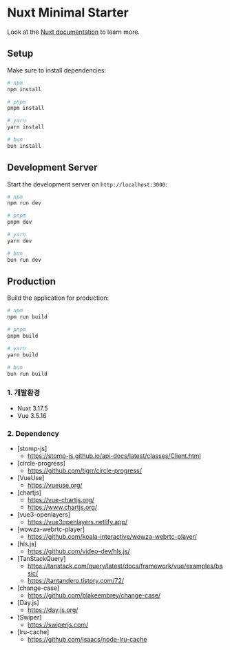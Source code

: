 # Nuxt Minimal Starter

Look at the [Nuxt documentation](https://nuxt.com/docs/getting-started/introduction) to learn more.

## Setup

Make sure to install dependencies:

```bash
# npm
npm install

# pnpm
pnpm install

# yarn
yarn install

# bun
bun install
```

## Development Server

Start the development server on `http://localhost:3000`:

```bash
# npm
npm run dev

# pnpm
pnpm dev

# yarn
yarn dev

# bun
bun run dev
```

## Production

Build the application for production:

```bash
# npm
npm run build

# pnpm
pnpm build

# yarn
yarn build

# bun
bun run build
```


### 1. 개발환경
- Nuxt 3.17.5
- Vue 3.5.16

### 2. Dependency
- [stomp-js]
  + https://stomp-js.github.io/api-docs/latest/classes/Client.html 
- [circle-progress]
  + https://github.com/tigrr/circle-progress/
- [VueUse]
  + https://vueuse.org/
- [chartjs]
  + https://vue-chartjs.org/
  + https://www.chartjs.org/
- [vue3-openlayers]
  + https://vue3openlayers.netlify.app/
- [wowza-webrtc-player]
  + https://github.com/koala-interactive/wowza-webrtc-player/
- [hls.js]
  + https://github.com/video-dev/hls.js/
- [TanStackQuery]
  + https://tanstack.com/query/latest/docs/framework/vue/examples/basic/
  + https://tantandero.tistory.com/72/
- [change-case]
  + https://github.com/blakeembrey/change-case/
- [Day.js]
  + https://day.js.org/
- [Swiper]
  + https://swiperjs.com/
- [lru-cache]
  + https://github.com/isaacs/node-lru-cache

